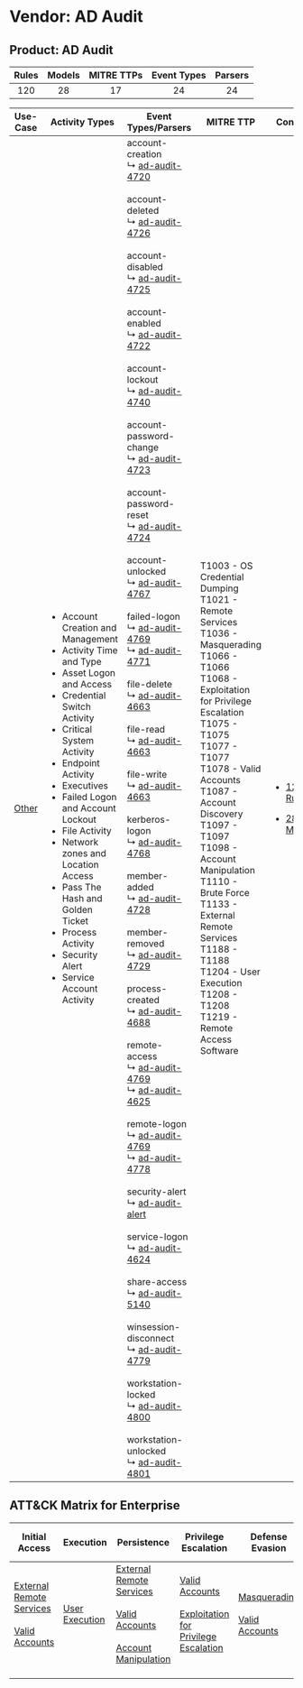 Vendor: AD Audit
================
Product: AD Audit
-----------------
| Rules | Models | MITRE TTPs | Event Types | Parsers |
|:-----:|:------:|:----------:|:-----------:|:-------:|
|  120  |   28   |     17     |     24      |   24    |

|                Use-Case                | Activity Types                                                                                                                                                                                                                                                                                                                                                                                                                                                      | Event Types/Parsers                                                                                                                                                                                                                                                                                                                                                                                                                                                                                                                                                                                                                                                                                                                                                                                                                                                                                                                                                                                                                                                                                                                                                                                                                                                                                                                                                                                                                                                                                                                                                                                                                                                                                                                                                                                                                                                                                                                                                                                                                                                                                                                                                                                                                                                                                                                    | MITRE TTP                                                                                                                                                                                                                                                                                                                                                                                                                                                 | Content                                                                                               |
|:--------------------------------------:| ------------------------------------------------------------------------------------------------------------------------------------------------------------------------------------------------------------------------------------------------------------------------------------------------------------------------------------------------------------------------------------------------------------------------------------------------------------------- | -------------------------------------------------------------------------------------------------------------------------------------------------------------------------------------------------------------------------------------------------------------------------------------------------------------------------------------------------------------------------------------------------------------------------------------------------------------------------------------------------------------------------------------------------------------------------------------------------------------------------------------------------------------------------------------------------------------------------------------------------------------------------------------------------------------------------------------------------------------------------------------------------------------------------------------------------------------------------------------------------------------------------------------------------------------------------------------------------------------------------------------------------------------------------------------------------------------------------------------------------------------------------------------------------------------------------------------------------------------------------------------------------------------------------------------------------------------------------------------------------------------------------------------------------------------------------------------------------------------------------------------------------------------------------------------------------------------------------------------------------------------------------------------------------------------------------------------------------------------------------------------------------------------------------------------------------------------------------------------------------------------------------------------------------------------------------------------------------------------------------------------------------------------------------------------------------------------------------------------------------------------------------------------------------------------------------------------- | --------------------------------------------------------------------------------------------------------------------------------------------------------------------------------------------------------------------------------------------------------------------------------------------------------------------------------------------------------------------------------------------------------------------------------------------------------- | ----------------------------------------------------------------------------------------------------- |
| [Other](../../../UseCases/uc_other.md) | <ul><li>Account Creation and Management</li><li>Activity Time  and Type</li><li>Asset Logon and Access</li><li>Credential Switch Activity</li><li>Critical System Activity</li><li>Endpoint Activity</li><li>Executives</li><li>Failed Logon and Account Lockout</li><li>File Activity</li><li>Network zones and Location Access</li><li>Pass The Hash and Golden Ticket</li><li>Process Activity</li><li>Security Alert</li><li>Service Account Activity</li></ul> |  account-creation<br> ↳ [ad-audit-4720](Parsers/parserContent_ad-audit-4720.md)<br><br> account-deleted<br> ↳ [ad-audit-4726](Parsers/parserContent_ad-audit-4726.md)<br><br> account-disabled<br> ↳ [ad-audit-4725](Parsers/parserContent_ad-audit-4725.md)<br><br> account-enabled<br> ↳ [ad-audit-4722](Parsers/parserContent_ad-audit-4722.md)<br><br> account-lockout<br> ↳ [ad-audit-4740](Parsers/parserContent_ad-audit-4740.md)<br><br> account-password-change<br> ↳ [ad-audit-4723](Parsers/parserContent_ad-audit-4723.md)<br><br> account-password-reset<br> ↳ [ad-audit-4724](Parsers/parserContent_ad-audit-4724.md)<br><br> account-unlocked<br> ↳ [ad-audit-4767](Parsers/parserContent_ad-audit-4767.md)<br><br> failed-logon<br> ↳ [ad-audit-4769](Parsers/parserContent_ad-audit-4769.md)<br> ↳ [ad-audit-4771](Parsers/parserContent_ad-audit-4771.md)<br><br> file-delete<br> ↳ [ad-audit-4663](Parsers/parserContent_ad-audit-4663.md)<br><br> file-read<br> ↳ [ad-audit-4663](Parsers/parserContent_ad-audit-4663.md)<br><br> file-write<br> ↳ [ad-audit-4663](Parsers/parserContent_ad-audit-4663.md)<br><br> kerberos-logon<br> ↳ [ad-audit-4768](Parsers/parserContent_ad-audit-4768.md)<br><br> member-added<br> ↳ [ad-audit-4728](Parsers/parserContent_ad-audit-4728.md)<br><br> member-removed<br> ↳ [ad-audit-4729](Parsers/parserContent_ad-audit-4729.md)<br><br> process-created<br> ↳ [ad-audit-4688](Parsers/parserContent_ad-audit-4688.md)<br><br> remote-access<br> ↳ [ad-audit-4769](Parsers/parserContent_ad-audit-4769.md)<br> ↳ [ad-audit-4625](Parsers/parserContent_ad-audit-4625.md)<br><br> remote-logon<br> ↳ [ad-audit-4769](Parsers/parserContent_ad-audit-4769.md)<br> ↳ [ad-audit-4778](Parsers/parserContent_ad-audit-4778.md)<br><br> security-alert<br> ↳ [ad-audit-alert](Parsers/parserContent_ad-audit-alert.md)<br><br> service-logon<br> ↳ [ad-audit-4624](Parsers/parserContent_ad-audit-4624.md)<br><br> share-access<br> ↳ [ad-audit-5140](Parsers/parserContent_ad-audit-5140.md)<br><br> winsession-disconnect<br> ↳ [ad-audit-4779](Parsers/parserContent_ad-audit-4779.md)<br><br> workstation-locked<br> ↳ [ad-audit-4800](Parsers/parserContent_ad-audit-4800.md)<br><br> workstation-unlocked<br> ↳ [ad-audit-4801](Parsers/parserContent_ad-audit-4801.md)<br> | T1003 - OS Credential Dumping<br>T1021 - Remote Services<br>T1036 - Masquerading<br>T1066 - T1066<br>T1068 - Exploitation for Privilege Escalation<br>T1075 - T1075<br>T1077 - T1077<br>T1078 - Valid Accounts<br>T1087 - Account Discovery<br>T1097 - T1097<br>T1098 - Account Manipulation<br>T1110 - Brute Force<br>T1133 - External Remote Services<br>T1188 - T1188<br>T1204 - User Execution<br>T1208 - T1208<br>T1219 - Remote Access Software<br> | [<ul><li>120 Rules</li></ul><ul><li>28 Models</li></ul>](Rules_Models/r_m_ad_audit_ad_audit_Other.md) |

ATT&CK Matrix for Enterprise
----------------------------
| Initial Access                                                                                                                                   | Execution                                                           | Persistence                                                                                                                                                                                                               | Privilege Escalation                                                                                                                                          | Defense Evasion                                                                                                                      | Credential Access                                                                                                                          | Discovery                                                              | Lateral Movement                                                     | Collection | Command and Control                                                         | Exfiltration | Impact |
| ------------------------------------------------------------------------------------------------------------------------------------------------ | ------------------------------------------------------------------- | ------------------------------------------------------------------------------------------------------------------------------------------------------------------------------------------------------------------------- | ------------------------------------------------------------------------------------------------------------------------------------------------------------- | ------------------------------------------------------------------------------------------------------------------------------------ | ------------------------------------------------------------------------------------------------------------------------------------------ | ---------------------------------------------------------------------- | -------------------------------------------------------------------- | ---------- | --------------------------------------------------------------------------- | ------------ | ------ |
| [External Remote Services](https://attack.mitre.org/techniques/T1133)<br><br>[Valid Accounts](https://attack.mitre.org/techniques/T1078)<br><br> | [User Execution](https://attack.mitre.org/techniques/T1204)<br><br> | [External Remote Services](https://attack.mitre.org/techniques/T1133)<br><br>[Valid Accounts](https://attack.mitre.org/techniques/T1078)<br><br>[Account Manipulation](https://attack.mitre.org/techniques/T1098)<br><br> | [Valid Accounts](https://attack.mitre.org/techniques/T1078)<br><br>[Exploitation for Privilege Escalation](https://attack.mitre.org/techniques/T1068)<br><br> | [Masquerading](https://attack.mitre.org/techniques/T1036)<br><br>[Valid Accounts](https://attack.mitre.org/techniques/T1078)<br><br> | [OS Credential Dumping](https://attack.mitre.org/techniques/T1003)<br><br>[Brute Force](https://attack.mitre.org/techniques/T1110)<br><br> | [Account Discovery](https://attack.mitre.org/techniques/T1087)<br><br> | [Remote Services](https://attack.mitre.org/techniques/T1021)<br><br> |            | [Remote Access Software](https://attack.mitre.org/techniques/T1219)<br><br> |              |        |
